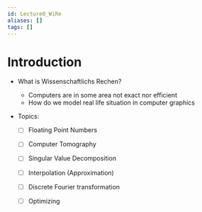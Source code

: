 ```yaml
---
id: Lecture0_WiRe
aliases: []
tags: []
---
```



# Introduction

-  What is Wissenschaftlichs Rechen?
    -  Computers are in some area not exact nor efficient
    -  How do we model real life situation in computer graphics

-  Topics:

    - [ ]  Floating Point Numbers
    - [ ]  Computer Tomography
    - [ ]  Singular Value Decomposition
    - [ ]  Interpolation (Approximation)
    - [ ]  Discrete Fourier transformation
    - [ ]  Optimizing
    



 

